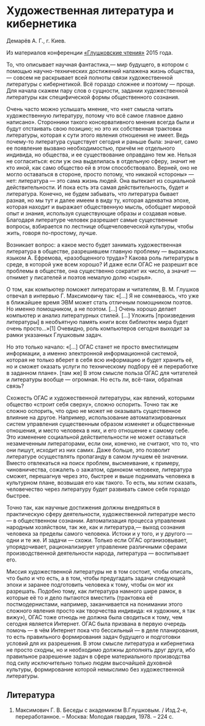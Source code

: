 # Художественная литература и кибернетика

Демарёв А. Г., г. Киев.

Из материалов конференции [«Глушковские чтения»](../глушковские-чтения.md) 2015 года.

То, что описывает научная фантастика,— мир будущего, в котором с помощью научно-технических достижений налажена жизнь общества,— совсем не раскрывает всей полноты связи художественной литературы с кибернетикой. Всё гораздо сложнее и поэтому — проще. Для начала скажем пару слов о сущности, задании художественной литературы как специфической формы общественного сознания.

Очень часто можно услышать мнение, что «нет смысла читать художественную литературу, потому что всё самое главное давно написано». Сторонники такого консервативного мнения всегда были и будут отстаивать свою позицию; но это их собственная трактовка литературы, которая к сути этого явления отношения не имеет. Ведь почему-то литература существует сегодня и раньше была: значит, само ее появление вызвано необходимостью, причём не отдельного индивида, но общества, и ее существование оправдано тем же. Нельзя не согласиться: если уж она выделилась в отдельную сферу, значит не кто иной, как само общество ей в этом способствовало. Верней, оно не могло оставаться в стороне, просто потому, что никакой «стороны» — нет: литература — это сама жизнь людей. Она вытекает из социальной действительности. И пока есть эта самая действительность, будет и литература. Конечно, не будем забывать, что литература бывает разная, но мы тут и далее имеем в виду ту, которая адекватна эпохе, которая находит и выражает общественную мысль, обобщает мировой опыт и знания, используя существующие образы и создавая новые. Благодаря литературе человек разрешает самые существенные вопросы, взбирается по лестнице общечеловеческой культуры, чтобы жить, говоря по-простому, лучше.

Возникает вопрос: а какое место будет занимать художественная литература в обществе, разрешившем главную проблему — выражаясь языком А. Ефремова, «разобщенного труда»? Какова роль литературы в среде, в которой уже всем хорошо? И даже если ОГАС не разрешит все проблемы в обществе, она существенно сократит их число, а значит — отнимет у писателей и поэтов немалую долю «сырья».

О том, как компьютер поможет литераторам и читателям, В. М. Глушков отвечал в интервью Г. Максимовичу так: «\[...\] Я не сомневаюсь, что уже в ближайшее время ЭВМ может стать отличным помощником поэтов. Но именно помощником, а не поэтом. \[...\] Очень хорошо делает компьютер и анализ литературных стилей. \[...\] Уложить \[произведения литературы\] в необъятную память книги всех библиотек мира будет очень просто...»\[1\] Очевидно, роль компьютеров сегодня выходит за рамки указанных Глушковым задач.

Но это только начало: «\[...\] ОГАС станет не просто вместилищем информации, а именно электронной информационной системой, которая не только вберет в себя всю информацию и будет хранить её, но и сможет оказать услуги по техническому подбору её и переработке в заданном плане». \[там же\] В этом смысле польза ОГАС для читателей и литературы вообще — огромная. Но есть ли, всё-таки, обратная связь?

Схожесть ОГАС и художественной литературы, как явлений, которыми общество «строит себя сверху», сложно оспорить. Точно так же сложно оспорить, что одно не может не оказывать существенное влияние на другое. Например, использование автоматизированных систем управления существенным образом изменяет и общественные отношения, и место человека в них, и его отношение к самому себе. Это изменение социальной действительности не может оставаться незамеченным литераторами, если они, конечно, не считают, что то, что они пишут, исходит из них самих. Даже больше, это позволит литературе осуществлять пропаганду в самом лучшем её значении. Вместо отвлекаться на поиск проблем, высмеивание, к примеру, чиновничества, сожалеть о зажатом, одиноком человеке, литература сможет, перешагнув через это, быстрее и выше поднимать человека в культурном плане, возвышая его как такого. То есть, мы хотим сказать, человечество через литературу будет развивать самое себя гораздо быстрее.

Точно так, как научные достижения должны внедряться в практическую сферу деятельности, художественной литературе место — в общественном сознании. Автоматизация процесса управления народным хозяйством, так же, как и литература,— выход сознания человека за пределы самого человека. Истоки и у того, и у другого — одни и те же. И задачи — схожи. Только если ОГАС организовывает, упорядочивает, рационализирует управление различными сферами производственной деятельности народа, литература — воспитывает его.

Миссия художественной литературы не в том состоит, чтобы описать, что было и что есть, а в том, чтобы предугадать задачи следующей эпохи и заранее подготовить человека к тому, чтобы он мог их разрешать. Подобно тому, как литература намного шире рамок, в которые её то и дело пытаются вместить (трактовка её постмодернистами, например, заканчивается на понимании этого сложного явления просто как творчества индивида: «я художник, я так вижу»), ОГАС тоже отнюдь не должна была сводиться к тому, чем сегодня является Интернет. ОГАС была призвана в первую очередь помочь — в чём Интернет пока что бессильный — в деле планирования, то есть правильного формирования задач будущего и подготовки условий для их разрешения. В этом смысле литература и кибернетика не просто сходны, но и необходимо должны дополнять друг друга, ибо правильное разрешение задач в сфере материального производства под силу исключительно только людям высочайшей духовной культуры, формирование которой немыслимо без художественной литературы.

## Литература

1. Максимович Г. В. Беседы с академиком В.Глушковым. / Изд.2-е, переработанное. – Москва: Молодая гвардия, 1978. – 224 с.